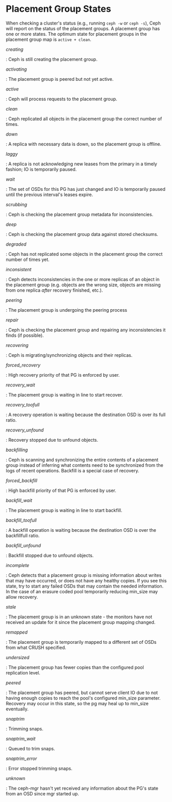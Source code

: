 # Placement Group States

When checking a cluster\'s status (e.g., running `ceph -w` or
`ceph -s`), Ceph will report on the status of the placement groups. A
placement group has one or more states. The optimum state for placement
groups in the placement group map is `active + clean`.

*creating*

:   Ceph is still creating the placement group.

*activating*

:   The placement group is peered but not yet active.

*active*

:   Ceph will process requests to the placement group.

*clean*

:   Ceph replicated all objects in the placement group the correct
    number of times.

*down*

:   A replica with necessary data is down, so the placement group is
    offline.

*laggy*

:   A replica is not acknowledging new leases from the primary in a
    timely fashion; IO is temporarily paused.

*wait*

:   The set of OSDs for this PG has just changed and IO is temporarily
    paused until the previous interval\'s leases expire.

*scrubbing*

:   Ceph is checking the placement group metadata for inconsistencies.

*deep*

:   Ceph is checking the placement group data against stored checksums.

*degraded*

:   Ceph has not replicated some objects in the placement group the
    correct number of times yet.

*inconsistent*

:   Ceph detects inconsistencies in the one or more replicas of an
    object in the placement group (e.g. objects are the wrong size,
    objects are missing from one replica *after* recovery finished,
    etc.).

*peering*

:   The placement group is undergoing the peering process

*repair*

:   Ceph is checking the placement group and repairing any
    inconsistencies it finds (if possible).

*recovering*

:   Ceph is migrating/synchronizing objects and their replicas.

*forced_recovery*

:   High recovery priority of that PG is enforced by user.

*recovery_wait*

:   The placement group is waiting in line to start recover.

*recovery_toofull*

:   A recovery operation is waiting because the destination OSD is over
    its full ratio.

*recovery_unfound*

:   Recovery stopped due to unfound objects.

*backfilling*

:   Ceph is scanning and synchronizing the entire contents of a
    placement group instead of inferring what contents need to be
    synchronized from the logs of recent operations. Backfill is a
    special case of recovery.

*forced_backfill*

:   High backfill priority of that PG is enforced by user.

*backfill_wait*

:   The placement group is waiting in line to start backfill.

*backfill_toofull*

:   A backfill operation is waiting because the destination OSD is over
    the backfillfull ratio.

*backfill_unfound*

:   Backfill stopped due to unfound objects.

*incomplete*

:   Ceph detects that a placement group is missing information about
    writes that may have occurred, or does not have any healthy copies.
    If you see this state, try to start any failed OSDs that may contain
    the needed information. In the case of an erasure coded pool
    temporarily reducing min_size may allow recovery.

*stale*

:   The placement group is in an unknown state - the monitors have not
    received an update for it since the placement group mapping changed.

*remapped*

:   The placement group is temporarily mapped to a different set of OSDs
    from what CRUSH specified.

*undersized*

:   The placement group has fewer copies than the configured pool
    replication level.

*peered*

:   The placement group has peered, but cannot serve client IO due to
    not having enough copies to reach the pool\'s configured min_size
    parameter. Recovery may occur in this state, so the pg may heal up
    to min_size eventually.

*snaptrim*

:   Trimming snaps.

*snaptrim_wait*

:   Queued to trim snaps.

*snaptrim_error*

:   Error stopped trimming snaps.

*unknown*

:   The ceph-mgr hasn\'t yet received any information about the PG\'s
    state from an OSD since mgr started up.
